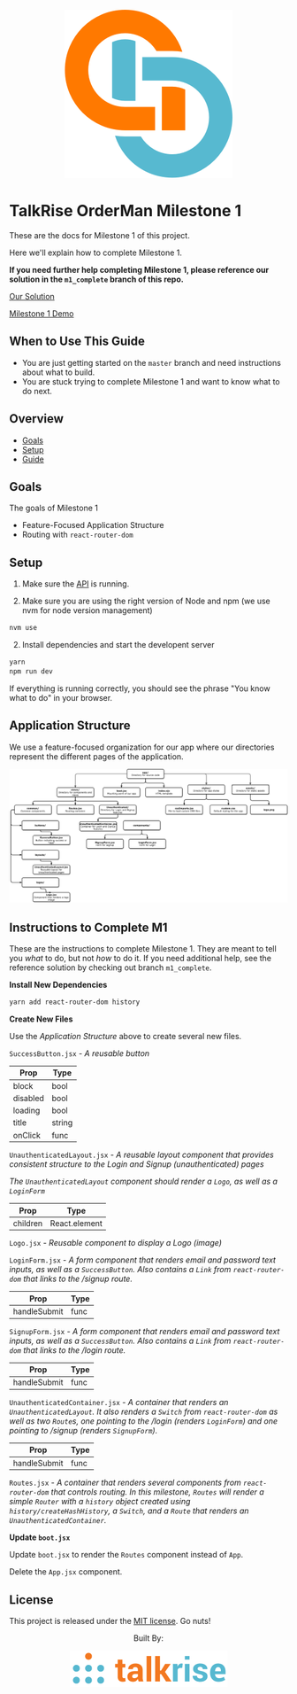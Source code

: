 <p align="center">
  <img src="../logo/logo_index.png">
</p>

# TalkRise OrderMan Milestone 1
These are the docs for Milestone 1 of this project.

Here we'll explain how to complete Milestone 1.

**If you need further help completing Milestone 1, please reference our solution in the `m1_complete` branch of this repo.**

[Our Solution](https://github.com/TalkRise/React_OrderMan/tree/m1_complete)

[Milestone 1 Demo](https://react-orderman-m1.herokuapp.com/#/)


## When to Use This Guide

* You are just getting started on the `master` branch and need instructions about what to build.
* You are stuck trying to complete Milestone 1 and want to know what to do next.

## Overview

* [Goals](#goals)
* [Setup](#setup)
* [Guide](#guide)

## Goals

The goals of Milestone 1 

* Feature-Focused Application Structure
* Routing with `react-router-dom`
  
## Setup

1. Make sure the [API](https://github.com/TalkRise/React_OrderMan_API) is running.

2. Make sure you are using the right version of Node and npm (we use nvm for node version management)

```bash
nvm use
```

2. Install dependencies and start the developent server

```bash
yarn
npm run dev
```

If everything is running correctly, you should see the phrase "You know what to do" in your browser.

## Application Structure

We use a feature-focused organization for our app where our directories represent the different pages of the application.

 <p align="center">
   <img src="../logo/M1_Complete_App_Structure.png">
 </p>
 
 ## Instructions to Complete M1
 
These are the instructions to complete Milestone 1. They are meant to tell you *what* to do, but not *how* to do it. If you need additional help, see the reference solution by checking out branch `m1_complete`.

**Install New Dependencies**

```bash
yarn add react-router-dom history
```

**Create New Files**

Use the *Application Structure* above to create several new files.

`SuccessButton.jsx` - *A reusable button*

|Prop |Type |
|------|------|
|block |bool |
|disabled|bool|
|loading|bool|
|title|string|
|onClick|func|

`UnauthenticatedLayout.jsx` - *A reusable layout component that provides consistent structure to the Login and Signup (unauthenticated) pages*

*The `UnauthenticatedLayout` component should render a `Logo`, as well as a `LoginForm`*

|Prop |Type |
|------|------|
|children |React.element |

`Logo.jsx` - *Reusable component to display a Logo (image)*

`LoginForm.jsx` - *A form component that renders email and password text inputs, as well as a `SuccessButton`. Also contains a `Link` from `react-router-dom` that links to the */signup* route.*

|Prop |Type |
|------|------|
|handleSubmit |func |

`SignupForm.jsx` - *A form component that renders email and password text inputs, as well as a `SuccessButton`. Also contains a `Link` from `react-router-dom` that links to the */login* route.*

|Prop |Type |
|------|------|
|handleSubmit |func |

`UnauthenticatedContainer.jsx` - *A container that renders an `UnauthenticatedLayout`. It also renders a `Switch` from `react-router-dom` as well as two `Route`s, one pointing to the */login* (renders `LoginForm`) and one pointing to */signup* (renders `SignupForm`).*

|Prop |Type |
|------|------|
|handleSubmit |func |

`Routes.jsx` - *A container that renders several components from `react-router-dom` that controls routing. In this milestone, `Routes` will render a simple `Router` with a `history` object created using `history/createHashHistory`, a `Switch`, and a `Route` that renders an `UnauthenticatedContainer`.*

**Update `boot.jsx`**

Update `boot.jsx` to render the `Routes` component instead of `App`.

Delete the `App.jsx` component.

## License

This project is released under the [MIT license](MIT-LICENSE). Go nuts!

 <p align="center">Built By:</p>
 <p align="center">
   <img src="../logo/tr_index.png">
 </p>
